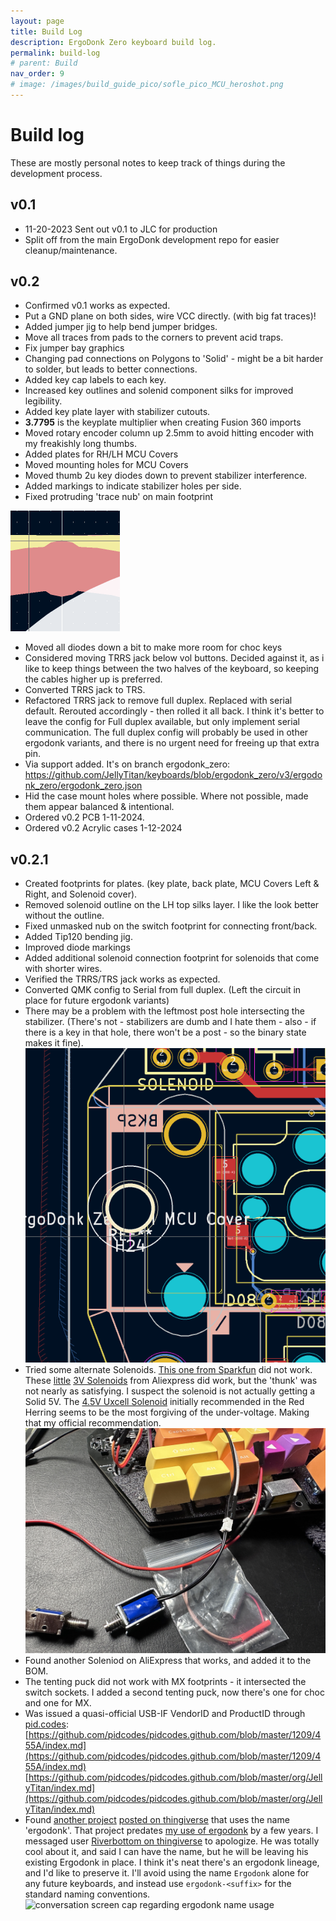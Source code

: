 ```yaml
---
layout: page
title: Build Log
description: ErgoDonk Zero keyboard build log.
permalink: build-log
# parent: Build
nav_order: 9
# image: /images/build_guide_pico/sofle_pico_MCU_heroshot.png
---
```


# Build log
These are mostly personal notes to keep track of things during the development process.

## v0.1
* 11-20-2023 Sent out v0.1 to JLC for production
* Split off from the main ErgoDonk development repo for easier cleanup/maintenance.

## v0.2
* Confirmed v0.1 works as expected.
* Put a GND plane on both sides, wire VCC directly. (with big fat traces)!
* Added jumper jig to help bend jumper bridges.
* Move all traces from pads to the corners to prevent acid traps.
* Fix jumper bay graphics
* Changing pad connections on Polygons to 'Solid' - might be a bit harder to solder, but leads to better connections.
* Added key cap labels to each key.
* Increased key outlines and solenid component silks for improved legibility.
* Added key plate layer with stabilizer cutouts.
* **3.7795** is the keyplate multiplier when creating Fusion 360 imports
* Moved rotary encoder column up 2.5mm to avoid hitting encoder with my freakishly long thumbs.
* Added plates for RH/LH MCU Covers
* Moved mounting holes for MCU Covers
* Moved thumb 2u key diodes down to prevent stabilizer interference.
* Added markings to indicate stabilizer holes per side.
* Fixed protruding 'trace nub' on main footprint

![pad nub](images/pad_nub.png)
* Moved all diodes down a bit to make more room for choc keys
* Considered moving TRRS jack below vol buttons. Decided against it, as i like to keep things between the two halves of the keyboard, so keeping the cables higher up is preferred.
* Converted TRRS jack to TRS. 
* Refactored TRRS jack to remove full duplex. Replaced with serial default. Rerouted accordingly - then rolled it all back. I think it's better to leave the config for Full duplex available, but only implement serial communication. The full duplex config will probably be used in other ergodonk variants, and there is no urgent need for freeing up that extra pin.
* Via support added. It's on branch ergodonk_zero: https://github.com/JellyTitan/keyboards/blob/ergodonk_zero/v3/ergodonk_zero/ergodonk_zero.json
* Hid the case mount holes where possible. Where not possible, made them appear balanced & intentional.
* Ordered v0.2 PCB 1-11-2024.
* Ordered v0.2 Acrylic cases 1-12-2024

## v0.2.1
- Created footprints for plates. (key plate, back plate, MCU Covers Left & Right, and Solenoid cover).
- Removed solenoid outline on the LH top silks layer. I like the look better without the outline.
- Fixed unmasked nub on the switch footprint for connecting front/back.
- Added Tip120 bending jig.
- Improved diode markings
- Added additional solenoid connection footprint for solenoids that come with shorter wires.
- Verified the TRRS/TRS jack works as expected.
- Converted QMK config to Serial from full duplex. (Left the circuit in place for future ergodonk variants)
- There may be a problem with the leftmost post hole intersecting the stabilizer. (There's not - stabilizers are dumb and I hate them - also - if there is a key in that hole, there won't be a post - so the binary state makes it fine).
![post hole intersect](images/stab_prob.png)
-  Tried some alternate Solenoids. [This one from Sparkfun](https://www.sparkfun.com/products/11015) did not work. These [little](https://www.aliexpress.us/item/3256802092636163.html) [3V Solenoids](https://www.aliexpress.us/item/3256801967962531.html?spm=a2g0o.order_list.order_list_main.15.124c1802EEEXaw&gatewayAdapt=glo2usa) from Aliexpress did work, but the 'thunk' was not nearly as satisfying. I suspect the solenoid is not actually getting a Solid 5V. The [4.5V Uxcell Solenoid](https://www.amazon.com/gp/product/B013DR655A) initially recommended in the Red Herring seems to be the most forgiving of the under-voltage. Making that my official recommendation. 
![Solenoids](images/solenoids.JPG)
- Found another Soleniod on AliExpress that works, and added it to the BOM.
- The tenting puck did not work with MX footprints - it intersected the switch sockets. I added a second tenting puck, now there's one for choc and one for MX.
- Was issued a quasi-official USB-IF VendorID and ProductID through [pid.codes](pid.codes):<br>
[https://github.com/pidcodes/pidcodes.github.com/blob/master/1209/455A/index.md](https://github.com/pidcodes/pidcodes.github.com/blob/master/1209/455A/index.md)<br> 
[https://github.com/pidcodes/pidcodes.github.com/blob/master/org/JellyTitan/index.md](https://github.com/pidcodes/pidcodes.github.com/blob/master/org/JellyTitan/index.md)
- Found [another project](https://kbd.news/Ergodonk-released-792.html) [posted on thingiverse](https://www.thingiverse.com/thing:4892740) that uses the name 'ergodonk'. That project predates [my use of ergodonk](https://www.reddit.com/r/ErgoMechKeyboards/comments/12gs5or/ergodonk_easter_edition/) by a few years. I messaged user [Riverbottom on thingiverse](https://www.thingiverse.com/riverbottom/designs) to apologize. He was totally cool about it, and said I can have the name, but he will be leaving his existing Ergodonk in place. I think it's neat there's an ergodonk lineage, and I'd like to preserve it. I'll avoid using the name `Ergodonk` alone for any future keyboards, and instead use `ergodonk-<suffix>` for the standard naming conventions. <img src="/images/build-log/riverbottom_ergodonk_nameshare.png" alt="conversation screen cap regarding ergodonk name usage" />
